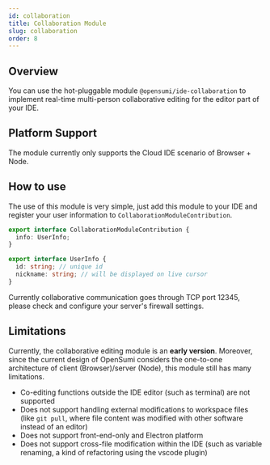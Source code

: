 ```yaml
---
id: collaboration
title: Collaboration Module
slug: collaboration
order: 8
---
```


## Overview

You can use the hot-pluggable module `@opensumi/ide-collaboration` to implement real-time multi-person collaborative editing for the editor part of your IDE.

## Platform Support

The module currently only supports the Cloud IDE scenario of Browser + Node.

## How to use

The use of this module is very simple, just add this module to your IDE and register your user information to `CollaborationModuleContribution`.

```typescript
export interface CollaborationModuleContribution {
  info: UserInfo;
}

export interface UserInfo {
  id: string; // unique id
  nickname: string; // will be displayed on live cursor
}
```

Currently collaborative communication goes through TCP port 12345, please check and configure your server's firewall settings.

## Limitations

Currently, the collaborative editing module is an **early version**. Moreover, since the current design of OpenSumi considers the one-to-one architecture of client (Browser)/server (Node), this module still has many limitations.

- Co-editing functions outside the IDE editor (such as terminal) are not supported
- Does not support handling external modifications to workspace files (like `git pull`, where file content was modified with other software instead of an editor)
- Does not support front-end-only and Electron platform
- Does not support cross-file modification within the IDE (such as variable renaming, a kind of refactoring using the vscode plugin)

